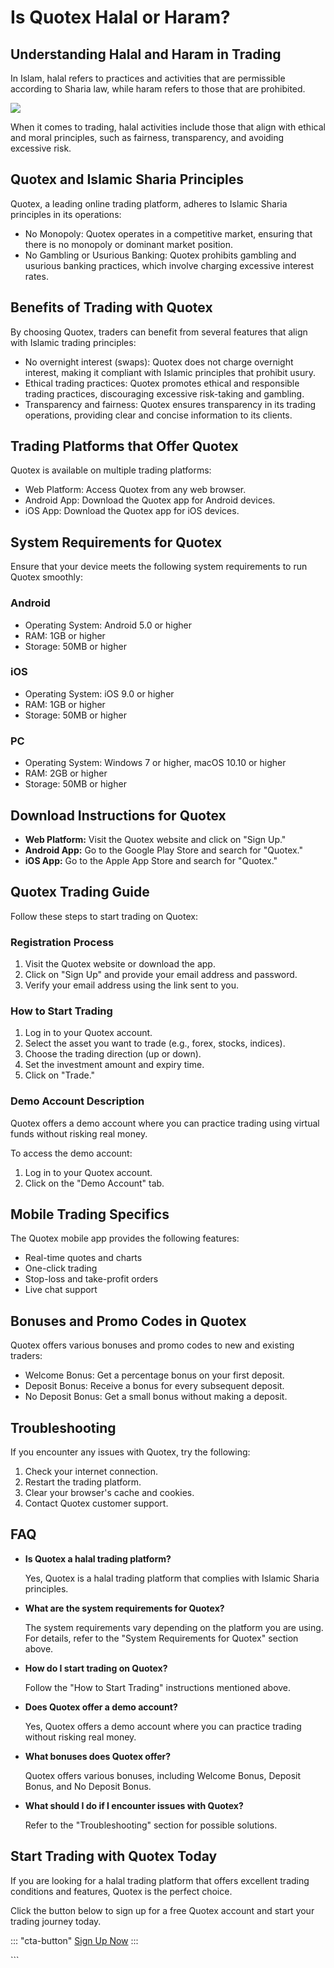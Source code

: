 # Is Quotex Halal or Haram?

## Understanding Halal and Haram in Trading

In Islam, halal refers to practices and activities that are permissible
according to Sharia law, while haram refers to those that are
prohibited.

[![](https://static.quotex.io/files/4_en/300_250.jpg)](https://traff.sbs/brokerqxlid)

When it comes to trading, halal activities include those that align with
ethical and moral principles, such as fairness, transparency, and
avoiding excessive risk.

## Quotex and Islamic Sharia Principles

Quotex, a leading online trading platform, adheres to Islamic Sharia
principles in its operations:

-   No Monopoly: Quotex operates in a competitive market, ensuring that
    there is no monopoly or dominant market position.
-   No Gambling or Usurious Banking: Quotex prohibits gambling and
    usurious banking practices, which involve charging excessive
    interest rates.

## Benefits of Trading with Quotex

By choosing Quotex, traders can benefit from several features that align
with Islamic trading principles:

-   No overnight interest (swaps): Quotex does not charge overnight
    interest, making it compliant with Islamic principles that prohibit
    usury.
-   Ethical trading practices: Quotex promotes ethical and responsible
    trading practices, discouraging excessive risk-taking and gambling.
-   Transparency and fairness: Quotex ensures transparency in its
    trading operations, providing clear and concise information to its
    clients.

## Trading Platforms that Offer Quotex

Quotex is available on multiple trading platforms:

-   Web Platform: Access Quotex from any web browser.
-   Android App: Download the Quotex app for Android devices.
-   iOS App: Download the Quotex app for iOS devices.

## System Requirements for Quotex

Ensure that your device meets the following system requirements to run
Quotex smoothly:

### Android

-   Operating System: Android 5.0 or higher
-   RAM: 1GB or higher
-   Storage: 50MB or higher

### iOS

-   Operating System: iOS 9.0 or higher
-   RAM: 1GB or higher
-   Storage: 50MB or higher

### PC

-   Operating System: Windows 7 or higher, macOS 10.10 or higher
-   RAM: 2GB or higher
-   Storage: 50MB or higher

## Download Instructions for Quotex

-   **Web Platform:** Visit the Quotex website and click on "Sign
    Up."
-   **Android App:** Go to the Google Play Store and search for
    "Quotex."
-   **iOS App:** Go to the Apple App Store and search for
    "Quotex."

## Quotex Trading Guide

Follow these steps to start trading on Quotex:

### Registration Process

1.  Visit the Quotex website or download the app.
2.  Click on "Sign Up" and provide your email address and
    password.
3.  Verify your email address using the link sent to you.

### How to Start Trading

1.  Log in to your Quotex account.
2.  Select the asset you want to trade (e.g., forex, stocks, indices).
3.  Choose the trading direction (up or down).
4.  Set the investment amount and expiry time.
5.  Click on "Trade."

### Demo Account Description

Quotex offers a demo account where you can practice trading using
virtual funds without risking real money.

To access the demo account:

1.  Log in to your Quotex account.
2.  Click on the "Demo Account" tab.

## Mobile Trading Specifics

The Quotex mobile app provides the following features:

-   Real-time quotes and charts
-   One-click trading
-   Stop-loss and take-profit orders
-   Live chat support

## Bonuses and Promo Codes in Quotex

Quotex offers various bonuses and promo codes to new and existing
traders:

-   Welcome Bonus: Get a percentage bonus on your first deposit.
-   Deposit Bonus: Receive a bonus for every subsequent deposit.
-   No Deposit Bonus: Get a small bonus without making a deposit.

## Troubleshooting

If you encounter any issues with Quotex, try the following:

1.  Check your internet connection.
2.  Restart the trading platform.
3.  Clear your browser\'s cache and cookies.
4.  Contact Quotex customer support.

## FAQ

-   **Is Quotex a halal trading platform?**

    Yes, Quotex is a halal trading platform that complies with Islamic
    Sharia principles.

-   **What are the system requirements for Quotex?**

    The system requirements vary depending on the platform you are
    using. For details, refer to the "System Requirements for
    Quotex" section above.

-   **How do I start trading on Quotex?**

    Follow the "How to Start Trading" instructions mentioned
    above.

-   **Does Quotex offer a demo account?**

    Yes, Quotex offers a demo account where you can practice trading
    without risking real money.

-   **What bonuses does Quotex offer?**

    Quotex offers various bonuses, including Welcome Bonus, Deposit
    Bonus, and No Deposit Bonus.

-   **What should I do if I encounter issues with Quotex?**

    Refer to the "Troubleshooting" section for possible solutions.

## Start Trading with Quotex Today

If you are looking for a halal trading platform that offers excellent
trading conditions and features, Quotex is the perfect choice.

Click the button below to sign up for a free Quotex account and start
your trading journey today.

::: \"cta-button\"
[Sign Up Now](\%22https://broker-qx.pro/sign-up/?lid=1102511\%22)
:::

\`\`\`

